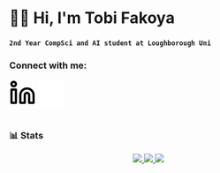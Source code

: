 # 🏃‍♂️ Hi, I'm Tobi Fakoya

**`2nd Year CompSci and AI student at Loughborough Uni`**

### Connect with me:
[![website](./img/linkedin-light.svg)](https://linkedin.com/in/tobi-fakoya#gh-light-mode-only)
[![website](./img/linkedin-dark.svg)](https://linkedin.com/in/tobi-fakoya#gh-dark-mode-only)
&nbsp;&nbsp;

#

### 📊 Stats

<div align="center">
  <a href="#">
    <img height="170em" src="https://github-readme-stats.vercel.app/api?username=tobichls&show_icons=true&hide_border=false&title_color=ff652f&icon_color=FFE400&bg_color=09131B&text_color=ffffff&border_color=0c1a25&count_private=true&hide=commits&hide_rank=true&hide_title=false"/>
    <img height="170em" src="https://github-readme-stats.vercel.app/api/top-langs/?username=tobichls&layout=compact&title_color=ff652f&icon_color=FFE400&bg_color=09131B&text_color=ffffff&border_color=0c1a25&hide_border=true&langs_count=8&hide_title=false"/>
    <img height="170em" src="https://github-readme-streak-stats.herokuapp.com/?user=tobichls&theme=dark&hide_border=true&background=09131B&stroke=ffffff&ring=ff652f&fire=FFE400&card_width=850"/>
  </a>
</div>


